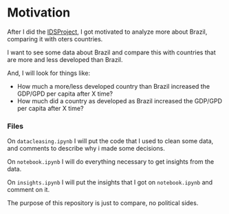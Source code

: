 # Motivation
After I did the [IDSProject](https://github.com/DjallenDias/IDSProject), I got motivated to analyze more about Brazil, comparing it with oters countries.

I want to see some data about Brazil and compare this with countries that are more and less developed than Brazil.

And, I will look for things like:
- How much a more/less developed country than Brazil increased the GDP/GPD per capita after X time?
- How much did a country as developed as Brazil increased the GDP/GPD per capita after X time?

### Files
On `datacleasing.ipynb` I will put the code that I used to clean some data, and comments to describe why i made some decisions.

On `notebook.ipynb` I will do everything necessary to get insights from the data.

On `insights.ipynb` I will put the insights that I got on `notebook.ipynb` and comment on it.


The purpose of this repository is just to compare, no political sides.